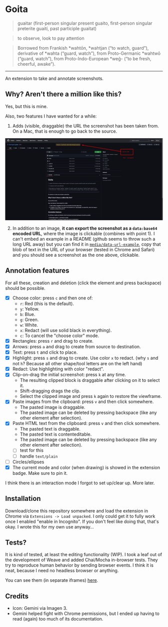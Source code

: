 # Goita

> guaitar (first-person singular present guaito, first-person singular preterite guaití, past participle guaitat)

> to observe, look
> to pay attention

> Borrowed from Frankish *wahtōn, *wahtjan (“to watch, guard”), derivative of *wahta (“guard, watch”), from Proto-Germanic *wahtwō (“guard, watch”), from Proto-Indo-European \*weǵ- (“to be fresh, cheerful, awake”).

---

An extension to take and annotate screenshots.

## Why? Aren't there a million like this?

Yes, but this is mine.

Also, two features I have wanted for a while:

1. Adds (visible, draggable) the URL the screenshot has been taken from. On a Mac, that is enough to go back to the source.

![](media/goita.jpg)

2. In addition to an image, **it can export the screenshot as a `data:base64` encoded URL**, where the image is clickable (combines with point 1). I can't embed an example in a README (github seems to throw such a long URL away) but you can find it in [`media/data-url-example`](https://raw.githubusercontent.com/rberenguel/goita/refs/heads/main/media/data-url-examplee), copy that blob of text in the URL of your browser (tested in Chrome and Safari) and you should see a screenshot as the one above, clickable.

## Annotation features

For all these, creation and deletion (click the element and press backspace) should be possible.

- [x] Choose color: press `c` and then one of:
  - `r`: Red (this is the default).
  - `y`: Yellow.
  - `b`: Blue.
  - `g`: Green.
  - `w`: White.
  - `x`: Redact (will use solid black in everything).
  - `c`: To cancel the "choose color" mode.
- [x] Rectangles: press `r` and drag to create.
- [x] Arrows: press `a` and drag to create from source to destination.
- [x] Text: press `t` and click to place.
- [x] Highlight: press `s` and drag to create. Use color `x` to redact. (why `s` and not `h`? Because all other shape/tool letters are on the left hand)
- [x] Redact: Use highlighting with color "redact".
- [x] Clip-on-drag the initial screenshot: press `k` at any time.
  - The resulting clipped block is draggable after clicking on it to select it.
  - Shift-dragging drags the clip.
  - Select the clipped image and press `k` again to restore the viewframe.
- [x] Paste images from the clipboard: press `v` and then click somewhere.
  - The pasted image is draggable.
  - The pasted image can be deleted by pressing backspace (like any other element after selection).
- [x] Paste HTML text from the clipboard: press `v` and then click somewhere.
  - The pasted text is draggable.
  - The pasted text is contenteditable.
  - The pasted image can be deleted by pressing backspace (like any other element after selection).
  - [ ] test for this
  - [ ] handle `text/plain`
- [ ] Circles/ellipses
- [x] The current mode and color (when drawing) is showed in the extension badge. Make sure to pin it.

I think there is an interaction mode I forgot to set up/clear up. More later.

## Installation

Download/clone this repository somewhere and load the extension in Chrome via `Extensions -> Load unpacked`. I only could get it to fully work once I enabled "enable in Incognito". If you don't feel like doing that, that's okay. I wrote this for my own use anyway…

## Tests?

It is kind of tested, at least the editing functionality (WIP). I took a leaf out of the development of Weave and added Chai/Mocha in-browser tests. They try to reproduce human behavior by sending browser events. I think it is neat, because I need no headless browser or anything.

You can see them (in separate iframes) [here](https://mostlymaths.net/goita/tests/).

## Credits

- Icon: Gemini via Imagen 3.
- Gemini helped fight with Chrome permissions, but I ended up having to read (again) too much of its documentation.
